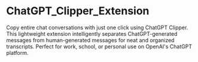 # ChatGPT_Clipper_Extension
Copy entire chat conversations with just one click using ChatGPT Clipper. This lightweight extension intelligently separates ChatGPT-generated messages from human-generated messages for neat and organized transcripts. Perfect for work, school, or personal use on OpenAI's ChatGPT platform.
